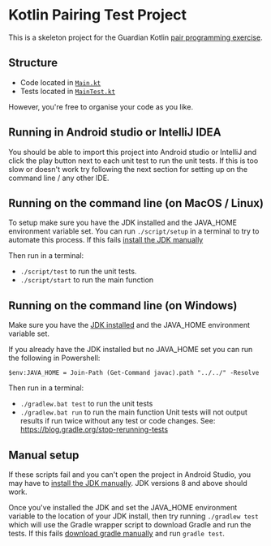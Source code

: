 # Kotlin Pairing Test Project

This is a skeleton project for the Guardian Kotlin [pair programming exercise](https://github.com/guardian/coding-exercises).

## Structure
- Code located in [`Main.kt`](./src/main/kotlin/com/gu/pairingtest/Main.kt)
- Tests located in [`MainTest.kt`](./src/test/kotlin/MainTest.kt)

However, you're free to organise your code as you like. 

## Running in Android studio or IntelliJ IDEA
You should be able to import this project into Android studio or IntelliJ and click the play button next to each unit test to run the unit tests. If this is too slow or doesn't work try following the next section for setting up on the command line / any other IDE.

## Running on the command line (on MacOS / Linux)

To setup make sure you have the JDK installed and the JAVA_HOME environment variable set. You can run `./script/setup` in a terminal to try to automate this process. If this fails [install the JDK manually](https://adoptium.net/)

Then run in a terminal:
- `./script/test` to run the unit tests. 
- `./script/start` to run the main function


## Running on the command line (on Windows)
Make sure you have the [JDK installed](https://adoptium.net/) and the JAVA_HOME environment variable set. 

If you already have the JDK installed but no JAVA_HOME set you can run the following in Powershell: 

```$env:JAVA_HOME = Join-Path (Get-Command javac).path "../../" -Resolve```

Then run in a terminal:
- `./gradlew.bat test` to run the unit tests
- `./gradlew.bat run` to run the main function
Unit tests will not output results if run twice without any test or code changes. See: https://blog.gradle.org/stop-rerunning-tests

## Manual setup

If these scripts fail and you can't open the project in Android Studio, you may have to [install the JDK manually](https://adoptium.net/). JDK versions 8 and above should work.

Once you've installed the JDK and set the JAVA_HOME environment variable to the location of your JDK install, then try running `./gradlew test` which will use the Gradle wrapper script to download Gradle and run the tests. If this fails [download gradle manually](https://gradle.org/install/) and run `gradle test`.

